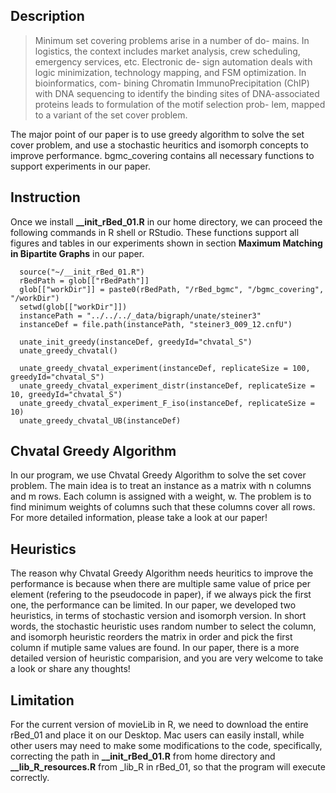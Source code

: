 ## Description

> Minimum set covering problems arise in a number of do- mains. In logistics, the context includes market analysis, crew scheduling, emergency services, etc. Electronic de- sign automation deals with logic minimization, technology mapping, and FSM optimization. In bioinformatics, com- bining Chromatin ImmunoPrecipitation (ChIP) with DNA sequencing to identify the binding sites of DNA-associated proteins leads to formulation of the motif selection prob- lem, mapped to a variant of the set cover problem.

The major point of our paper is to use greedy algorithm to solve the set cover problem, and use a stochastic heuritics and isomorph concepts to improve performance. bgmc_covering contains all necessary functions to support experiments in our paper.

## Instruction
Once we install **__init_rBed_01.R** in our home directory, we can proceed the following commands in R shell or RStudio. These functions support all figures and tables in our experiments shown in section **Maximum Matching in Bipartite Graphs** in our paper.

```
  source("~/__init_rBed_01.R")
  rBedPath = glob[["rBedPath"]]  
  glob[["workDir"]] = paste0(rBedPath, "/rBed_bgmc", "/bgmc_covering", "/workDir") 
  setwd(glob[["workDir"]]) 
  instancePath = "../../../_data/bigraph/unate/steiner3"
  instanceDef = file.path(instancePath, "steiner3_009_12.cnfU")
  
  unate_init_greedy(instanceDef, greedyId="chvatal_S")
  unate_greedy_chvatal()
  
  unate_greedy_chvatal_experiment(instanceDef, replicateSize = 100, greedyId="chvatal_S")
  unate_greedy_chvatal_experiment_distr(instanceDef, replicateSize = 10, greedyId="chvatal_S")
  unate_greedy_chvatal_experiment_F_iso(instanceDef, replicateSize = 10)
  unate_greedy_chvatal_UB(instanceDef)
```

## Chvatal Greedy Algorithm
In our program, we use Chvatal Greedy Algorithm to solve the set cover problem. The main idea is to treat an instance as a matrix with n columns and m rows. Each column is assigned with a weight, w. The problem is to find minimum weights of columns such that these columns cover all rows. For more detailed information, please take a look at our paper!

## Heuristics
The reason why Chvatal Greedy Algorithm needs heuritics to improve the performance is because when there are multiple same value of price per element (refering to the pseudocode in paper), if we always pick the first one, the performance can be limited. In our paper, we developed two heuristics, in terms of stochastic version and isomorph version. In short words, the stochastic heuristic uses random number to select the column, and isomorph heuristic reorders the matrix in order and pick the first column if mutiple same values are found. In our paper, there is a more detailed version of heuristic comparision, and you are very welcome to take a look or share any thoughts!

## Limitation
For the current version of movieLib in R, we need to download the entire rBed_01 and place it on our Desktop. Mac users can easily install, while other users may need to make some modifications to the code, specifically, correcting the path in **__init_rBed_01.R** from home directory and **__lib_R_resources.R** from _lib_R in rBed_01, so that the program will execute correctly.
